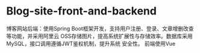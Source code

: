 # Blog-site-front-and-backend
博客网站后端：使用Spring Boot框架开发，支持用户注册、登录、文章增删改查等功能，并采用阿里云
OSS存储图片，提高系统扩展性与存储效率。数据库采用 MySQL，接口调用遵循JWT鉴权机制，提升系统
安全性。
前端使用Vue
